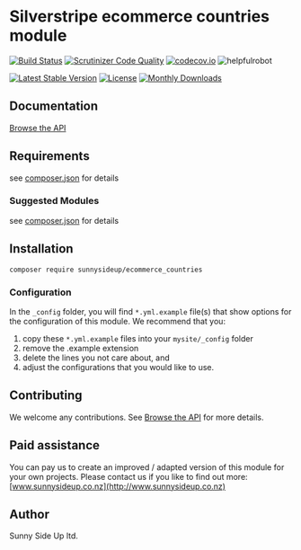 # Silverstripe ecommerce countries module
[![Build Status](https://travis-ci.org/sunnysideup/silverstripe-ecommerce_countries.svg?branch=master)](https://travis-ci.org/sunnysideup/silverstripe-ecommerce_countries)
[![Scrutinizer Code Quality](https://scrutinizer-ci.com/g/sunnysideup/silverstripe-ecommerce_countries/badges/quality-score.png?b=master)](https://scrutinizer-ci.com/g/sunnysideup/silverstripe-ecommerce_countries/?branch=master)
[![codecov.io](https://codecov.io/github/sunnysideup/silverstripe-ecommerce_countries/coverage.svg?branch=master)](https://codecov.io/github/sunnysideup/silverstripe-ecommerce_countries?branch=master)
![helpfulrobot](https://helpfulrobot.io/sunnysideup/ecommerce_countries/badge)

[![Latest Stable Version](https://poser.pugx.org/sunnysideup/ecommerce_countries/version)](https://packagist.org/packages/sunnysideup/ecommerce_countries)
[![License](https://poser.pugx.org/sunnysideup/ecommerce_countries/license)](https://packagist.org/packages/sunnysideup/ecommerce_countries)
[![Monthly Downloads](https://poser.pugx.org/sunnysideup/ecommerce_countries/d/monthly)](https://packagist.org/packages/sunnysideup/ecommerce_countries)


## Documentation




[Browse the API](docs/en/index.xhtml)

## Requirements



see [composer.json](composer.json) for details

### Suggested Modules



see [composer.json](composer.json) for details


## Installation


```
composer require sunnysideup/ecommerce_countries
```

### Configuration



In the `_config` folder, you will find `*.yml.example` file(s) that show options for
the configuration of this module. We recommend that you:

  1. copy these `*.yml.example` files into your
`mysite/_config` folder
  2. remove the .example extension
  3. delete the lines you not care about, and
  4. adjust the configurations that you would like to use.


## Contributing



We welcome any contributions. See [Browse the API](CONTRIBUTING.md) for more details.

## Paid assistance



You can pay us to create an improved / adapted version of this module for your own projects.  Please contact us if you like to find out more: [www.sunnysideup.co.nz](http://www.sunnysideup.co.nz)

## Author



Sunny Side Up ltd.
